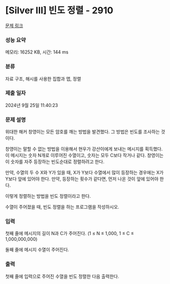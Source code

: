# [Silver III] 빈도 정렬 - 2910 

[문제 링크](https://www.acmicpc.net/problem/2910) 

### 성능 요약

메모리: 16252 KB, 시간: 144 ms

### 분류

자료 구조, 해시를 사용한 집합과 맵, 정렬

### 제출 일자

2024년 9월 25일 11:40:23

### 문제 설명

<p>위대한 해커 창영이는 모든 암호를 깨는 방법을 발견했다. 그 방법은 빈도를 조사하는 것이다.</p>

<p>창영이는 말할 수 없는 방법을 이용해서 현우가 강산이에게 보내는 메시지를 획득했다. 이 메시지는 숫자 N개로 이루어진 수열이고, 숫자는 모두 C보다 작거나 같다. 창영이는 이 숫자를 자주 등장하는 빈도순대로 정렬하려고 한다.</p>

<p>만약, 수열의 두 수 X와 Y가 있을 때, X가 Y보다 수열에서 많이 등장하는 경우에는 X가 Y보다 앞에 있어야 한다. 만약, 등장하는 횟수가 같다면, 먼저 나온 것이 앞에 있어야 한다.</p>

<p>이렇게 정렬하는 방법을 빈도 정렬이라고 한다.</p>

<p>수열이 주어졌을 때, 빈도 정렬을 하는 프로그램을 작성하시오.</p>

### 입력 

 <p>첫째 줄에 메시지의 길이 N과 C가 주어진다. (1 ≤ N ≤ 1,000, 1 ≤ C ≤ 1,000,000,000)</p>

<p>둘째 줄에 메시지 수열이 주어진다.</p>

### 출력 

 <p>첫째 줄에 입력으로 주어진 수열을 빈도 정렬한 다음 출력한다.</p>

